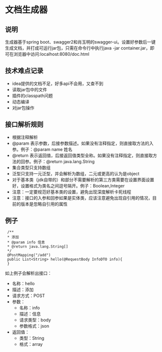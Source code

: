 # 文档生成器
## 说明
   生成器基于spring boot、swagger2和肖玉明的swagger-ui。设置好参数后一键生成文档，并打成可运行jar包，只需在命令行中执行java -jar
   container.jar，即可在浏览器中访问:localhost:8080/doc.html
## 技术难点记录
   * idea提供的文档不足，好多api不会用，又查不到
   * 读取jar包中的文件
   * 插件的classpath问题
   * 动态编译
   * 对jar包操作
   
## 接口解析规则
   * 根据注释解析
   * @param 表示参数，后接参数描述。如果没有注释指定，则直接取方法的入参。例子：@param name 姓名
   * @return 表示返回值，后接返回值类型全称。如果没有注释指定，则直接取方法的回参。例子：@return java.lang.String
   * 集合类型只支持数组
   * 泛型只支持一元泛型，并会解析为数组，二元或更高的认为是object
   * 对于基本类（jdk自带的）和部分不需要解析的第三方类需要在设置界面设置好，设置格式为类名之间逗号隔开。例子：Boolean,Integer
   * 注意：一定要规范好基本类的设置，避免出现深度解析卡死线程
   * 注意：接口的入参和回参如果是实体类，应该注意避免出现自引用的情况，目前的版本是忽略自引用的属性
## 例子
     /**
     * 添加
     * @param info 信息
     * @return java.lang.String[]
     */
     @PostMapping("/add")
     public List<String> hello(@RequestBody InfoDTO info){
     }
如上例子会解析出接口：
  * 名称：hello
  * 描述：添加
  * 请求方式：POST
  * 参数：
       * 名称：info
       * 描述：信息
       * 请求类型：body
       * 参数格式：json
  * 返回值：
       * 类型：String
       * 格式：array
